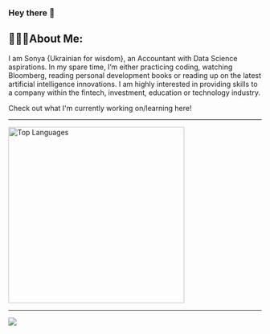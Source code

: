 ### Hey there 👋

<!-- Text Under Headline -->
## 👨🏾‍💻About Me:
I am Sonya {Ukrainian for wisdom}, an Accountant with Data Science aspirations. In my spare time, I’m either practicing coding, watching Bloomberg, reading personal development books or reading up on the latest artificial intelligence innovations. I am highly interested in providing skills to a company within the fintech, investment, education or technology industry. 

Check out what I'm currently working on/learning here!

<!-- Link To My Main Site -->
<!-- ## Digital Home -->
<!-- View my projects, resume, and/or learn more about me, click [here](https://www.sonyalawrencet.com/) -->

<hr>
<!-- Most Used Languages Infograph then Tools & Languages -->
<a href="https://github.com/Sonya-7">
  <img align="center" width="350" src="https://github-readme-stats.vercel.app/api/top-langs/?username=Sonya-7&layout=compact&theme=blue-green" alt="Top Languages" />
</a>

<br/>
<hr>

<!-- Statistics -->

![](https://github-readme-stats.vercel.app/api?username=sonya-7&show_icons=true&theme=blue-green)
<!--
**Sonya-7/Sonya-7** is a ✨ _special_ ✨ repository because its `README.md` (this file) appears on your GitHub profile.

Here are some ideas to get you started:

- 🔭 I’m currently working on ...
- 🌱 I’m currently learning ...
- 👯 I’m looking to collaborate on ...
- 🤔 I’m looking for help with ...
- 💬 Ask me about ...
- 📫 How to reach me: ...
- 😄 Pronouns: ...
- ⚡ Fun fact: ...
-->
